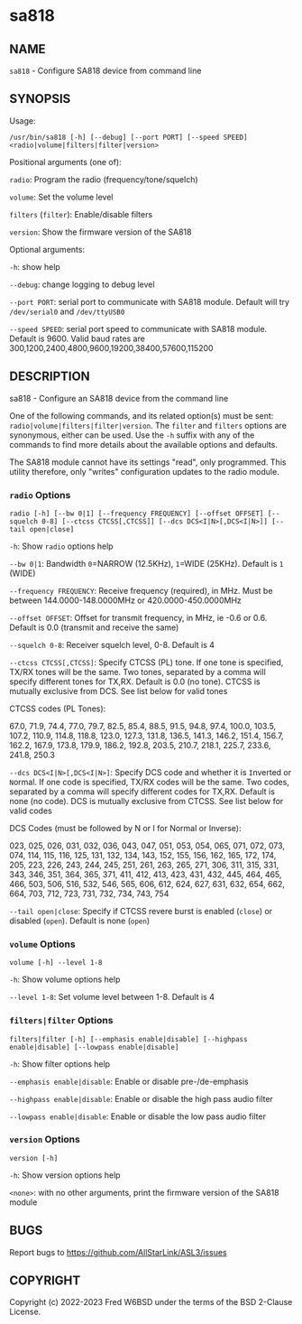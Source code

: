 # sa818

## NAME
`sa818` - Configure SA818 device from command line

## SYNOPSIS
Usage: 

```
/usr/bin/sa818 [-h] [--debug] [--port PORT] [--speed SPEED] <radio|volume|filters|filter|version>
```

Positional arguments (one of):

`radio`: Program the radio (frequency/tone/squelch)

`volume`: Set the volume level

`filters` (`filter`): Enable/disable filters

`version`: Show the firmware version of the SA818

Optional arguments:

`-h`: show help

`--debug`: change logging to debug level

`--port PORT`: serial port to communicate with SA818 module. Default will try `/dev/serial0` and `/dev/ttyUSB0`

`--speed SPEED`: serial port speed to communicate with SA818 module. Default is 9600. Valid baud rates are 300,1200,2400,4800,9600,19200,38400,57600,115200
 
## DESCRIPTION
sa818 - Configure an SA818 device from the command line

One of the following commands, and its related option(s) must be sent: `radio|volume|filters|filter|version`. The `filter` and `filters` options are synonymous, either can be used. Use the `-h` suffix with any of the commands to find more details about the available options and defaults.

The SA818 module cannot have its settings "read", only programmed. This utility therefore, only "writes" configuration updates to the radio module.

### `radio` Options
`radio [-h] [--bw 0|1] [--frequency FREQUENCY] [--offset OFFSET] [--squelch 0-8] [--ctcss CTCSS[,CTCSS]] [--dcs DCS<I|N>[,DCS<I|N>]] [--tail open|close]`

`-h`: Show `radio` options help

`--bw 0|1`: Bandwidth `0`=NARROW (12.5KHz), `1`=WIDE (25KHz). Default is `1` (WIDE)

`--frequency FREQUENCY`: Receive frequency (required), in MHz. Must be between 144.0000-148.0000MHz or 420.0000-450.0000MHz

`--offset OFFSET`: Offset for transmit frequency, in MHz, ie -0.6 or 0.6. Default is 0.0 (transmit and receive the same)

`--squelch 0-8`: Receiver squelch level, 0-8. Default is 4

`--ctcss CTCSS[,CTCSS]`: Specify CTCSS (PL) tone. If one tone is specified, TX/RX tones will be the same. Two tones, separated by a comma will specify different tones for TX,RX. Default is 0.0 (no tone). CTCSS is mutually exclusive from DCS. See list below for valid tones 

CTCSS codes (PL Tones):

67.0, 71.9, 74.4, 77.0, 79.7, 82.5, 85.4, 88.5, 91.5, 94.8, 97.4,
100.0, 103.5, 107.2, 110.9, 114.8, 118.8, 123.0, 127.3, 131.8, 136.5,
141.3, 146.2, 151.4, 156.7, 162.2, 167.9, 173.8, 179.9, 186.2, 192.8,
203.5, 210.7, 218.1, 225.7, 233.6, 241.8, 250.3

`--dcs DCS<I|N>[,DCS<I|N>]`: Specify DCS code and whether it is `I`nverted or `N`ormal. If one code is specified, TX/RX codes will be the same. Two codes, separated by a comma will specify different codes for TX,RX. Default is none (no code). DCS is mutually exclusive from CTCSS. See list below for valid codes

DCS Codes (must be followed by N or I for Normal or Inverse):

023, 025, 026, 031, 032, 036, 043, 047, 051, 053, 054, 065, 071, 072,
073, 074, 114, 115, 116, 125, 131, 132, 134, 143, 152, 155, 156, 162,
165, 172, 174, 205, 223, 226, 243, 244, 245, 251, 261, 263, 265, 271,
306, 311, 315, 331, 343, 346, 351, 364, 365, 371, 411, 412, 413, 423,
431, 432, 445, 464, 465, 466, 503, 506, 516, 532, 546, 565, 606, 612,
624, 627, 631, 632, 654, 662, 664, 703, 712, 723, 731, 732, 734, 743,
754

`--tail open|close`: Specify if CTCSS revere burst is enabled (`close`) or disabled (`open`). Default is none (`open`)

### `volume` Options
`volume [-h] --level 1-8`

`-h`: Show volume options help

`--level 1-8`: Set volume level between 1-8. Default is 4

### `filters|filter` Options
`filters|filter [-h] [--emphasis enable|disable] [--highpass enable|disable] [--lowpass enable|disable]`

`-h`: Show filter options help

`--emphasis enable|disable`: Enable or disable pre-/de-emphasis

`--highpass enable|disable`: Enable or disable the high pass audio filter

`--lowpass enable|disable`: Enable or disable the low pass audio filter

### `version` Options
`version [-h]`

`-h`: Show version options help

`<none>`: with no other arguments, print the firmware version of the SA818 module

## BUGS
Report bugs to https://github.com/AllStarLink/ASL3/issues

## COPYRIGHT
Copyright (c) 2022-2023 Fred W6BSD under the terms of the BSD 2-Clause License.